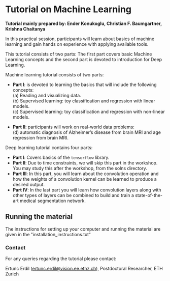 # Tutorial on Machine Learning

**Tutorial mainly prepared by: Ender Konukoglu, Christian F. Baumgartner, Krishna Chaitanya** <br />

In this practical session, participants will learn about basics of machine learning and gain hands on experience with applying available tools. <br />

This tutorial consists of two parts: The first part covers basic Machine Learning concepts and the second part is devoted to introduction for Deep Learning. <br />

Machine learning tutorial consists of two parts: <br />

 * **Part I**: is devoted to learning the basics that will include the following concepts: <br />
  (a) Reading and visualizing data. <br />
  (b) Supervised learning: toy classification and regression with linear models. <br />
  (c) Supervised learning: toy classification and regression with non-linear models. <br />

 * **Part II**: participants will work on real-world data problems: <br />
  (d) automatic diagnosis of Alzheimer’s disease from brain MRI and age regression from brain MRI. <br />

Deep learning tutorial contains four parts: <br />

 * **Part I**: Covers basics of the `tensorflow` library.
 * **Part II**: Due to time constraints, we will skip this part in the workshop. You may study this after the workshop, from the solns directory.
 * **Part III**: In this part, you will learn about the convolution operation and how the weights of a convolution kernel can be learned to produce a desired output.
 * **Part IV**: In the last part you will learn how convolution layers along with other types of layers can be combined to build and train a state-of-the-art medical segmentation network. 


## Running the material

The instructions for setting up your computer and running the material are given in the "installation_instructions.txt"

### Contact
For any queries regarding the tutorial please contact:

Ertunc Erdil (ertunc.erdil@vision.ee.ethz.ch), Postdoctoral Researcher, ETH Zurich

